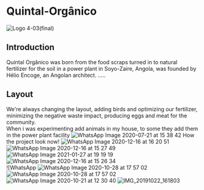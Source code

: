 # Quintal-Orgânico
![Logo 4-03(final)](https://user-images.githubusercontent.com/87326030/125461735-35e367b9-b60e-413b-8a6b-b5d4a1d54e73.png)

## Introduction
Quintal Orgânico was born from the food scraps turned in to natural fertilizer for the soil in a power plant in Soyo-Zaire, Angola, was founded by Hélio Encoge, an Angolan architect.
.....

## Layout
We're always changing the layout, adding birds and optimizing our fertilizer,  minimizing the negative waste impact, producing eggs and meat for the community.  
 When i was experimenting add animals in my house, to some they add them in the power plant facility
 ![WhatsApp Image 2020-07-21 at 15 38 42](https://user-images.githubusercontent.com/87326030/125462972-4e0b32e6-1ff6-45e7-ae99-86b8022b522f.jpeg)
 How the project look now!
 ![WhatsApp Image 2020-12-16 at 16 20 51](https://user-images.githubusercontent.com/87326030/125460382-7901d0cd-2826-44bc-a44c-bbc303c7bf4a.jpeg)
 ![WhatsApp Image 2020-12-16 at 15 27 49](https://user-images.githubusercontent.com/87326030/125463723-283bc8c1-e654-43e4-9c29-3783e7968a23.jpeg)
 ![WhatsApp Image 2021-01-27 at 19 19 19](https://user-images.githubusercontent.com/87326030/125463347-bda096b8-4d79-43c0-b51e-dcd46c3d2c3d.jpeg)
 ![WhatsApp Image 2020-12-16 at 15 26 34](https://user-images.githubusercontent.com/87326030/125463760-c5c8de80-1efa-4c7e-82a5-30f7d2851ebb.jpeg)   
 ![WhatsApp ![WhatsApp Image 2020-10-28 at 17 57 02](https://user-images.githubusercontent.com/87326030/125463822-7c5e06d4-e1f3-4cf2-9ac9-73548b5dec6e.jpeg)
![WhatsApp Image 2020-10-28 at 17 57 02](https://user-images.githubusercontent.com/87326030/125463889-ae493b4e-4aea-4059-9503-4fc222d66a79.jpeg)
![WhatsApp Image 2020-10-21 at 12 30 40](https://user-images.githubusercontent.com/87326030/125463905-3c96ba15-4050-4a6d-be0b-ea23aad85d9f.jpeg)
![IMG_20191022_161803](https://user-images.githubusercontent.com/87326030/125463921-d594373f-685f-415b-8df9-159e2b650c9d.jpg)





